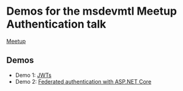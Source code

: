 # Demos for the msdevmtl Meetup Authentication talk

[Meetup](https://www.meetup.com/msdevmtl/events/234230485/)

## Demos

* Demo 1: [JWTs](demo1_jwts)
* Demo 2: [Federated authentication with ASP.NET Core](demo2_federated-authn)